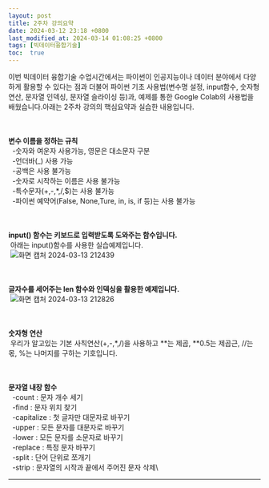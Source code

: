 ```yaml
---
layout: post
title: 2주차 강의요약
date: 2024-03-12 23:18 +0800
last_modified_at: 2024-03-14 01:08:25 +0800
tags: [빅데이터융합기술]
toc:  true
---
```



이번 빅데이터 융합기술 수업시간에서는 파이썬이 인공지능이나 데이터 분야에서 다양하게 활용할 수 있다는 점과 더불어 파이썬 기초 사용법(변수명 설정, input함수, 숫자형 연산, 문자열 인덱싱, 문자열 슬라이싱 등)과, 예제를 통한 Google Colab의 사용법을 배웠습니다.아래는 2주차 강의의 핵심요약과 실습한 내용입니다.\
<br/> 
<br/> 


**변수 이름을 정하는 규칙**\
&nbsp;&nbsp;-숫자와 여운자 사용가능, 영문은 대소문자 구분\
&nbsp;&nbsp;-언더바(_) 사용 가능\
&nbsp;&nbsp;-공백은 사용 불가능\
&nbsp;&nbsp;-숫자로 시작하는 이름은 사용 불가능\
&nbsp;&nbsp;-특수문자(+,-,*,/,$)는 사용 불가능\
&nbsp;&nbsp;-파이썬 예약어(False, None,Ture, in, is, if 등)는 사용 불가능\
<br/> 
<br/> 
 

**input() 함수는 키보드로 입력받도록 도와주는 함수입니다.**\
&nbsp;아래는 input()함수를 사용한 실습예제입니다.\
&nbsp;![화면 캡처 2024-03-13 212439](https://github.com/j-s-eee/j-s-eee/assets/163078421/ecb15d8e-64d3-40c2-b5a4-f163fdb585f7)\
<br/> 
<br/> 


**글자수를 세어주는 len 함수와 인덱싱을 활용한 예제입니다.**\
&nbsp;![화면 캡처 2024-03-13 212826](https://github.com/j-s-eee/j-s-eee/assets/163078421/b6e82bdd-ec12-4dcb-a64d-64f486f31505)\
<br/> 
<br/> 

**숫자형 연산**\
&nbsp;우리가 알고있는 기본 사칙연산(+,-,*,/)을 사용하고 **는 제곱, **0.5는 제곱근, //는 몫, %는 나머지를 구하는 기호입니다.\
<br/> 
<br/> 


**문자열 내장 함수**\
&nbsp;&nbsp;-count : 문자 개수 세기\
&nbsp;&nbsp;-find  : 문자 위치 찾기\
&nbsp;&nbsp;-capitalize : 첫 글자만 대문자로 바꾸기\
&nbsp;&nbsp;-upper : 모든 문자를 대문자로 바꾸기\
&nbsp;&nbsp;-lower : 모든 문자를 소문자로 바꾸기\
&nbsp;&nbsp;-replace : 특정 문자 바꾸기\
&nbsp;&nbsp;-split : 단어 단위로 쪼개기\
&nbsp;&nbsp;-strip : 문자열의 시작과 끝에서 주어진 문자 삭제\
 


 





-----

